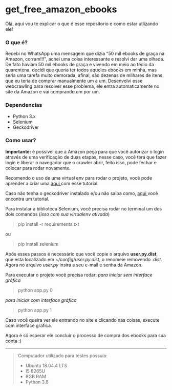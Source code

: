 # get_free_amazon_ebooks

Olá, aqui vou te explicar o que é esse repositorio e como estar utlizando ele!

### O que é?
Recebi no WhatsApp uma mensagem que dizia "50 mil ebooks de graça na Amazon, corram!!!", achei uma coisa interessante e resolvi dar uma olhada. De fato haviam 50 mil ebooks de graça e vivendo em meio ao tédio da quarentena, decidi que queria ter todos aqueles ebooks em minha, mas seria uma tarefa muito demorada, afinal, são dezenas de milhares de itens que eu teria de comprar manualmente um a um. Desenvolvi esse webcrawling para resolver esse problema, ele entra automaticamente no site da Amazon e vai comprando um por um.
### Dependencias
* Python 3.x
*  Selenium
* Geckodriver
### Como usar?
**Importante:** é possível que a Amazon peça para que você autorizar o login através de uma verificação de duas etapas, nesse caso, você terá que fazer login e liberar o navegador que o crawler abrir, feito isso, pode fechar e colocar para rodar novamente.

Recomendo o uso de uma virtual env para rodar o projeto, você pode aprender a criar uma <a href="http://https://pythonacademy.com.br/blog/python-e-virtualenv-como-programar-em-ambientes-virtuais" target="_blank">aqui </a> com esse tutorial.

Caso não tenha o geckodriver instalado e/ou não saiba como, <a href="https://medium.com/beelabsolutions/baixando-e-configurando-o-geckodriver-no-ubuntu-dc2fe14d91c">aqui </a> você encontra um tutorial.

Para instalar a biblioteca Selenium, você precisa rodar no terminal um dos dois comandos (_isso com sua virtualenv ativada_)
> pip install -r requirements.txt

ou
> pip install selenium 

Após esses passos é necessário que você copie o arquivo **user.py.dist**, que esta localizado em _~/config/user.py.dist_, o renomeie removendo _.dist_.
Agora no arquivo _user.py_ insira a seu e-mail e senha da Amazon.

Para executar o projeto você precisa rodar:
_para iniciar sem interface gráfica_
> python app.py 0 

_para iniciar com interface gráfica_
> python app.py 1

Caso você queira ver ele entrando no site e clicando nas coisas, execute com interface gráfica.

Agora é só esperar ele concluir o processo de compra dos ebooks para sua conta :)

___
> Computador utilizado para testes possuía:
> * Ubuntu 18.04.4 LTS
> * I5 8265U
> * 8GB RAM
> * Python 3.8
